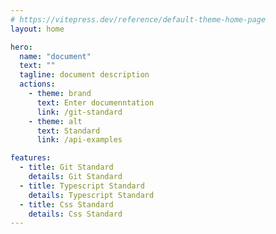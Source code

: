 ```yaml
---
# https://vitepress.dev/reference/default-theme-home-page
layout: home

hero:
  name: "document"
  text: ""
  tagline: document description
  actions:
    - theme: brand
      text: Enter documenntation
      link: /git-standard
    - theme: alt
      text: Standard
      link: /api-examples

features:
  - title: Git Standard
    details: Git Standard
  - title: Typescript Standard
    details: Typescript Standard
  - title: Css Standard
    details: Css Standard
---
```


